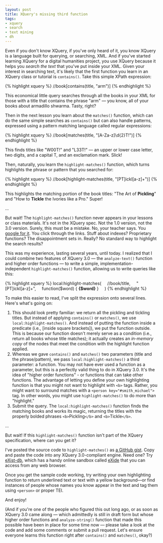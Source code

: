```yaml
---
layout: post
title: XQuery's missing third function
tags:
- xquery
- search
- text mining
- dh
---
```

Even if you don't know XQuery, if you've only heard of it, you know XQuery is a language built for querying, or searching, XML. And if you've started learning XQuery for a digital humanities project, you use XQuery because it helps you _search the text_ that you've put inside your XML. Given your interest in searching text, it's likely that the first function you learn in an XQuery class or tutorial is `contains()`. Take this simple XPath expression:

{% highlight xquery %}
//book[contains(title, "arm")]
{% endhighlight %}

This economical little query searches through all the books in your XML for those with a title that contains the phrase "arm" — you know, all of your books about armadillo shwarma. Tasty, right?

Then in the next lesson you learn about the `matches()` function, which can do the same simple searches as `contains()` but can also handle patterns, expressed using a pattern matching language called regular expressions:

{% highlight xquery %}
//book[matches(title, "[A-Za-z]\d{2}T!")]
{% endhighlight %}

This finds titles like "W00T!" and "L33T!" — an upper or lower case letter, two digits, and a capital T, and an exclamation mark. Slick!

Then, naturally, you learn the `highlight-matches()` function, which turns highlights the phrase or pattern that you searched for:

{% highlight xquery %}
//book[highlight-matches(title, "[PT]ickl[a-z]+")]
{% endhighlight %}

This highlights the matching portion of the book titles: "The Art of **Pickling**" and "How to **Tickle** the Ivories like a Pro." Super!

…

But wait! The `highlight-matches()` function never appears in your lessons or class materials. It's not in the XQuery spec. Not the 1.0 version, not the 3.0 version. Surely, this must be a mistake. No, your teacher says. You [google for it](http://lmgtfy.com/?q=xquery+highlight+search+results). You click through the links. Stuff about indexes? Proprietary functions? The disappointment sets in. Really? No standard way to highlight the search results?

This was my experience, lasting several years, until today. I realized that I could combine two features of XQuery 3.0 — the `analyze-text()` function and higher order functions — to write a simple, implementation-independent `highlight-matches()` function, allowing us to write queries like this:

{% highlight xquery %}
local:highlight-matches(
    //book/title,
    "[PT]ickl[a-z]+",
    function($word) { <b>{$word}</b> }
    )
{% endhighlight %}

To make this easier to read, I've split the expression onto several lines. Here's what's going on:

1. This should look pretty familiar: we return all the pickling and tickling titles. But instead of applying `contains()` or `matches()`, we use `local:highlight-matches()`. And instead of putting the function inside a predicate (i.e., \[inside square brackets\]), we put the function outside. This is because our function doesn't merely serve as a condition (i.e., return all books whose title matches); it actually creates an _in-memory copy_ of the nodes that meet the condition with the highlight function applied.
2. Whereas we gave `contains()` and `matches()` two parameters (title and the phrase/pattern), we pass `local:highlight-matches()` a third parameter: a function. You may not have ever used a function as a parameter, but this is a perfectly valid thing to do in XQuery 3.0. It's the idea of "higher order functions" - or functions that can take other functions. The advantage of letting you define your own highlighting function is that you might not want to highlight with `<b>` tags. Rather, you might want to surround matches with a `<person key="#smith_michael">` tag. In other words, you might use `highlight-matches()` to do more than "highlight."
3. Submit the query. The `local:highlight-matches()` function finds the matching books and works its magic, returning the titles with the properly bolded phrases `<b>`Pickling`</b>` and `<b>`Tickle`</b>`.

…

But wait! If this `highlight-matches()` function isn't part of the XQuery specification, where can you get it?

I've posted the source code to `highlight-matches()` as [a GitHub gist](https://gist.github.com/joewiz/5937897). Copy and paste the code into any XQuery 3.0-compliant engine. Need one? Try [eXist-db](http://exist-db.org/), which has a handy online sandbox called [eXide](http://exist-db.org/exist/apps/eXide/index.html) that you can access from any web browser.

Once you get the sample code working, try writing your own highlighting function to return underlined text or text with a yellow background—or find instances of people whose names you know appear in the text and tag them using `<person>` or proper TEI.

And enjoy!

(And if you're one of the people who figured this out long ago, or as soon as XQuery 3.0 came along — which admittedly is still in draft form but whose higher order functions and `analyze-string()` function that made this possible have been in place for some time now — please take a look at the code and add some comments or submit a pull request. Let's ensure everyone learns this function right after `contains()` and `matches()`, okay?)